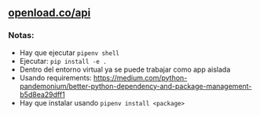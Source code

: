 ## [openload.co/api](https://openload.co/api)

### Notas:
- Hay que ejecutar `pipenv shell`
- Ejecutar: `pip install -e .`
- Dentro del entorno virtual ya se puede trabajar como app aislada
- Usando requirements: https://medium.com/python-pandemonium/better-python-dependency-and-package-management-b5d8ea29dff1
- Hay que instalar usando `pipenv install <package>`